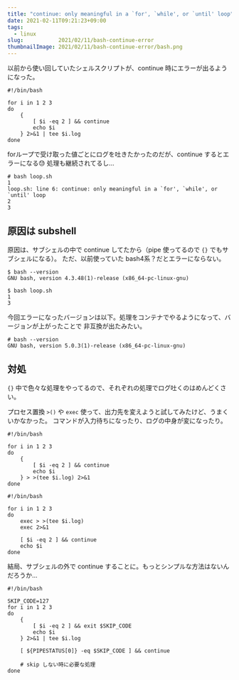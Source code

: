 ```yaml
---
title: "continue: only meaningful in a `for', `while', or `until' loop"
date: 2021-02-11T09:21:23+09:00
tags:
  - linux
slug:           2021/02/11/bash-continue-error
thumbnailImage: 2021/02/11/bash-continue-error/bash.png
---
```


以前から使い回していたシェルスクリプトが、continue 時にエラーが出るようになった。

<!--more-->

```
#!/bin/bash

for i in 1 2 3
do
    {
        [ $i -eq 2 ] && continue
        echo $i
    } 2>&1 | tee $i.log
done
```

forループで受け取った値ごとにログを吐きたかったのだが、continue するとエラーになる😓
処理も継続されてるし...

```
# bash loop.sh
1
loop.sh: line 6: continue: only meaningful in a `for', `while', or `until' loop
2
3
```

原因は subshell
-----------------------------------------------------------------------------------

原因は、サブシェルの中で continue してたから（pipe 使ってるので `{}` でもサブシェルになる）。
ただ、以前使っていた bash4系？だとエラーにならない。

```
$ bash --version
GNU bash, version 4.3.48(1)-release (x86_64-pc-linux-gnu)

$ bash loop.sh
1
3
```

今回エラーになったバージョンは以下。処理をコンテナでやるようになって、バージョンが上がったことで
非互換が出たみたい。

```
# bash --version
GNU bash, version 5.0.3(1)-release (x86_64-pc-linux-gnu)
```

対処
-----------------------------------------------------------------------------------

`{}` 中で色々な処理をやってるので、それぞれの処理でログ吐くのはめんどくさい。

プロセス置換 `>()` や `exec` 使って、出力先を変えようと試してみたけど、うまくいかなかった。
コマンドが入力待ちになったり、ログの中身が変になったり。

```
#!/bin/bash

for i in 1 2 3
do
    {
        [ $i -eq 2 ] && continue
        echo $i
    } > >(tee $i.log) 2>&1
done
```
```
#!/bin/bash

for i in 1 2 3
do
    exec > >(tee $i.log)
    exec 2>&1

    [ $i -eq 2 ] && continue
    echo $i
done
```
結局、サブシェルの外で continue することに。もっとシンプルな方法はないんだろうか...
```
#!/bin/bash

SKIP_CODE=127
for i in 1 2 3
do
    {
        [ $i -eq 2 ] && exit $SKIP_CODE
        echo $i
    } 2>&1 | tee $i.log

    [ ${PIPESTATUS[0]} -eq $SKIP_CODE ] && continue

    # skip しない時に必要な処理
done
```



<!--links-->
